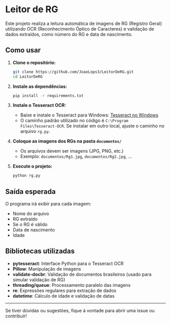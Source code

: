 # Leitor de RG

Este projeto realiza a leitura automática de imagens de RG (Registro Geral) utilizando OCR (Reconhecimento Óptico de Caracteres) e validação de dados extraídos, como número do RG e data de nascimento.

## Como usar

1. **Clone o repositório:**

   ```bash
   git clone https://github.com/JoaoLops3/LeitorDeRG.git
   cd LeitorDeRG
   ```

2. **Instale as dependências:**

   ```bash
   pip install -r requirements.txt
   ```

3. **Instale o Tesseract OCR:**

   - Baixe e instale o Tesseract para Windows: [Tesseract no Windows](https://github.com/UB-Mannheim/tesseract/wiki)
   - O caminho padrão utilizado no código é `C:\Program Files\Tesseract-OCR`. Se instalar em outro local, ajuste o caminho no arquivo `rg.py`.

4. **Coloque as imagens dos RGs na pasta `documentos/`**

   - Os arquivos devem ser imagens (JPG, PNG, etc.)
   - Exemplo: `documentos/Rg1.jpg`, `documentos/Rg2.jpg`, ...

5. **Execute o projeto:**
   ```bash
   python rg.py
   ```

## Saída esperada

O programa irá exibir para cada imagem:

- Nome do arquivo
- RG extraído
- Se o RG é válido
- Data de nascimento
- Idade

## Bibliotecas utilizadas

- **pytesseract**: Interface Python para o Tesseract OCR
- **Pillow**: Manipulação de imagens
- **validate-docbr**: Validação de documentos brasileiros (usado para simular validação de RG)
- **threading/queue**: Processamento paralelo das imagens
- **re**: Expressões regulares para extração de dados
- **datetime**: Cálculo de idade e validação de datas

---

Se tiver dúvidas ou sugestões, fique à vontade para abrir uma issue ou contribuir!
